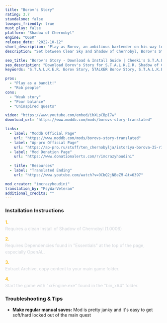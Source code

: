 ```yaml
---
title: "Borov's Story"
rating: 3.7
standalone: false
lowspec_friendly: true
must_play: false
platform: "Shadow of Chernobyl"
engine: "OGSR"
release_date: "2022-10-12"
short_description: "Play as Borov, an ambitious bartender on his way to become the leader of the Bandits in the Zone. Gather your crew, pull off robberies, and fight through gang wars in this very short but fun story-driven mod."
description: "Set between Clear Sky and Shadow of Chernobyl, Borov's Story tells the rise of Borov and how he became the bandit leader in Dark Valley. Starting as a small-time bartender, you'll gather your crew, rob stalkers, and challenge Yoga for control of the faction.<br>Build on the OGSR engine with the beautiful Autumn Aurora graphics, it's a stable, good looking mod that will run pretty well on low-spec computers. There's no trading or fancy mechanics here, just following a very linear main questline, looting the bodies of your ennemies for gear on the way.<br>The concept and premise of the mod are great, but the execution is just average: buggy companions, janky missions, poor weapon balance, and an overall weak storyline where Borov feels more like an errand boy than a rising crime boss. It's very short (~2-3hrs), so despite being flawed and uneven, it's still a fun and unique adventure, offering a bandit's perspective in the Zone."

seo_title: "Borov's Story - Download & Install Guide | Cheeki's S.T.A.L.K.E.R. Mods Archive"
seo_description: "Download Borov's Story for S.T.A.L.K.E.R. Shadow of Chernobyl. Complete installation guide, gameplay features, and detailed review on Cheeki's S.T.A.L.K.E.R. Mods Archive"
keywords: "S.T.A.L.K.E.R. Borov Story, STALKER Borov Story, S.T.A.L.K.E.R. story mods, STALKER story mods, Shadow of Chernobyl mods, STALKER Shadow of Chernobyl mods, Best STALKER Shadow of Chernobyl mods, best S.T.A.L.K.E.R. mods 2025, best STALKER mods 2025, History of Borov, best STALKER mod, История Борова, Cheeki Breeki"

pros:
  - "Play as a bandit!"
  - "Rob people"
cons:
  - "Weak story"
  - "Poor balance"
  - "Uninspired quests"

video: "https://www.youtube.com/embed/ibXLpCBpI7w"
download_url: "https://www.moddb.com/mods/borovs-story-translated"

links:
  - label: "Moddb Official Page"
    url: "https://www.moddb.com/mods/borovs-story-translated"
  - label: "Ap-pro Official Page"
    url: "https://ap-pro.ru/stuff/ten_chernobylja/istoriya-borova-35-r180/"
  - label: "Mod Donation Page"
    url: "https://www.donationalerts.com/r/imcrazyhoudini"
  
  - title: "Resources"
  - label: "Translated Ending"
    url: "https://www.youtube.com/watch?v=9CbQ2jNBeZM-&t=6397"

mod_creator: "imcrazyhoudini"
translation_by: "PsyWarVeteran"
additional_credits: ""
---
```


### Installation Instructions

<div class="space-y-3 mt-4">
  <div class="flex items-start" style="gap: 0.75rem; margin-bottom: 0.75rem;">
    <span style="color: #fbbf24 !important; font-weight: bold; font-size: 0.875rem; flex-shrink: 0; line-height: 1.5; min-width: 1.2rem;">1.</span>
    <div style="flex: 1; line-height: 1.5;">
      <p style="margin: 0; color: #d1d5db;">Requires a clean Install of Shadow of Chernobyl (1.0006)</p>
    </div>
  </div>

  <div class="flex items-start" style="gap: 0.75rem; margin-bottom: 0.75rem;">
    <span style="color: #fbbf24 !important; font-weight: bold; font-size: 0.875rem; flex-shrink: 0; line-height: 1.5; min-width: 1.2rem;">2.</span>
    <div style="flex: 1; line-height: 1.5;">
      <p style="margin: 0; color: #d1d5db;">Requires Dependencies found in "Essentials" at the top of the page, especially OpenAL.</p>
    </div>
  </div>

  <div class="flex items-start" style="gap: 0.75rem; margin-bottom: 0.75rem;">
    <span style="color: #fbbf24 !important; font-weight: bold; font-size: 0.875rem; flex-shrink: 0; line-height: 1.5; min-width: 1.2rem;">3.</span>
    <div style="flex: 1; line-height: 1.5;">
      <p style="margin: 0; color: #d1d5db;">Extract Archive, copy content to your main game folder.</p>
    </div>
  </div>

  <div class="flex items-start" style="gap: 0.75rem; margin-bottom: 0;">
    <span style="color: #fbbf24 !important; font-weight: bold; font-size: 0.875rem; flex-shrink: 0; line-height: 1.5; min-width: 1.2rem;">4.</span>
    <div style="flex: 1; line-height: 1.5;">
      <p style="margin: 0; color: #d1d5db;">Start the game with "xrEngine.exe" found in the "bin_x64" folder.</p>
    </div>
  </div>
</div>

### Troubleshooting & Tips

- **Make regular manual saves:** Mod is pretty janky and it's easy to get soft/hard locked out of the main quest
